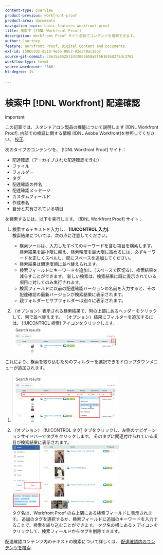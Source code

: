 ```yaml
---
content-type: overview
product-previous: workfront-proof
product-area: documents
navigation-topic: basic-features-workfront-proof
title: 検索中 [!DNL Workfront Proof]
description: Workfront Proof サイト全体でコンテンツを検索できます。
author: Courtney
feature: Workfront Proof, Digital Content and Documents
exl-id: 1596b3d2-d513-4e36-98b7-92e349aca5bc
source-git-commit: c3e15a052533d43065b50a9f56169b82f8dc3765
workflow-type: tm+mt
source-wordcount: '360'
ht-degree: 1%

---
```


# 検索中 [!DNL Workfront] 配達確認

>[!IMPORTANT]
>
>この記事では、スタンドアロン製品の機能について説明します [!DNL Workfront Proof]. 内部での検証に関する情報 [!DNL Adobe Workfront]を参照してください。 [校正](../../../review-and-approve-work/proofing/proofing.md).

次のタイプのコンテンツを、 [!DNL Workfront Proof] サイト：

* 配達確認（アーカイブされた配達確認を含む）
* ファイル
* フォルダー
* タグ
* 配達確認の件名
* 配達確認メッセージ
* カスタムフィールド
* 作成者名
* 自分と共有されている項目

を検索するには、以下を実行します。 [!DNL Workfront Proof] サイト：

1. 検索するテキストを入力し、 **[!UICONTROL 入力]**.\
   検索結果については、次の点に注意してください。

   * 検索ツールは、入力したすべてのキーワードを含む項目を検索します。 検索結果を最小限に抑え、検索精度を最大限に高めるには、必ずキーワードを正しくスペルし、間にスペースを追加してください。
   * 検索結果は関連度順に並べ替えられます。
   * 検索フィールドにキーワードを追加し（スペースで区切る）、検索結果を減らすことができます。 新しい検索は、検索結果に既に表示されている項目に対してのみ実行されます。
   * 検索フィールドに以前の配達確認バージョンの名前を入力すると、その配達確認の最新バージョンが検索結果に表示されます。
   * 親フォルダーとサブフォルダーは別々に表示されます。

1. （オプション）表示される検索結果で、列の上部にあるヘッダーをクリックして、列で並べ替えます。 （オプション）結果にフィルターを追加するには、 [!UICONTROL 検索] アイコンをクリックします。 ![Search_filter_in_Search_results.png](assets/search-filter-in-search-results-350x90.png)

これにより、検索を絞り込むためのフィルターを選択できるドロップダウンメニューが追加されます。
1. ![Search_filter_boxes_appear_in_Search_results.png](assets/search-filter-boxes-appear-in-search-results-350x154.png)

1. （オプション） [!UICONTROL タグ] タブをクリックし、左側のナビゲーションサイドバーでタグをクリックします。 そのタグに関連付けられている項目が検索結果に表示されます。\
   ![Searching_by_tag.png](assets/searching-by-tag-350x209.png)\
   タグ名は、Workfront Proof の右上隅にある検索フィールドに表示されます。 追加のタグを選択するか、検索フィールドに追加のキーワードを入力することで、検索を絞り込むことができます。 タグ名の横にある x アイコンをクリックして、検索フィールドからタグを削除できます。

配達確認コンテンツ内のテキストの検索について詳しくは、 [配達確認内のコンテンツを検索](../../../review-and-approve-work/proofing/reviewing-proofs-within-workfront/review-a-proof/search-in-a-proof.md).

